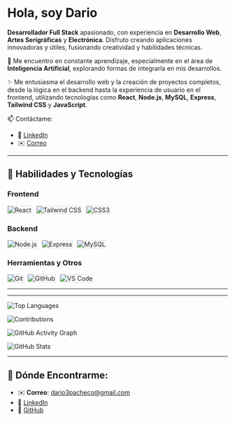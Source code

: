 # Hola, soy Dario

 **Desarrollador Full Stack** apasionado, con experiencia en **Desarrollo Web**, **Artes Serigráficas** y **Electrónica**. Disfruto creando aplicaciones innovadoras y útiles, fusionando creatividad y habilidades técnicas.

🌱 Me encuentro en constante aprendizaje, especialmente en el área de **Inteligencia Artificial**, explorando formas de integrarla en mis desarrollos.

✨ Me entusiasma el desarrollo web y la creación de proyectos completos, desde la lógica en el backend hasta la experiencia de usuario en el frontend, utilizando tecnologías como **React**, **Node.js**, **MySQL**, **Express**, **Tailwind CSS** y **JavaScript**.

📫 Contáctame:
- 💼 [LinkedIn](https://www.linkedin.com/in/dario3pacheco/)  
- ✉️ [Correo](mailto:dario3pacheco@gmail.com)

---

## 🚀 Habilidades y Tecnologías

### **Frontend**

<div style="display: flex; gap: 10px;">
  <img src="https://img.shields.io/badge/-React-black?style=flat-square&logo=react&logoColor=61DAFB" alt="React" style="border: 1px solid #dcdcdc; background-color: transparent;">
  <img src="https://img.shields.io/badge/-Tailwind%20CSS-black?style=flat-square&logo=tailwind-css&logoColor=06B6D4" alt="Tailwind CSS" style="border: 1px solid #dcdcdc; background-color: transparent;">
  <img src="https://img.shields.io/badge/-CSS3-black?style=flat-square&logo=css3&logoColor=1572B6" alt="CSS3" style="border: 1px solid #dcdcdc; background-color: transparent;">
</div>

### **Backend**

<div style="display: flex; gap: 10px;">
  <img src="https://img.shields.io/badge/-Node.js-black?style=flat-square&logo=node.js&logoColor=8CC84B" alt="Node.js" style="border: 1px solid #dcdcdc; background-color: transparent;">
  <img src="https://img.shields.io/badge/-Express-black?style=flat-square&logo=express&logoColor=000000" alt="Express" style="border: 1px solid #dcdcdc; background-color: transparent;">
  <img src="https://img.shields.io/badge/-MySQL-black?style=flat-square&logo=mysql&logoColor=4479A1" alt="MySQL" style="border: 1px solid #dcdcdc; background-color: transparent;">
</div>

### **Herramientas y Otros**

<div style="display: flex; gap: 10px;">
  <img src="https://img.shields.io/badge/-Git-black?style=flat-square&logo=git&logoColor=F05032" alt="Git" style="border: 1px solid #dcdcdc; background-color: transparent;">
  <img src="https://img.shields.io/badge/-GitHub-black?style=flat-square&logo=github&logoColor=FFFFFF" alt="GitHub" style="border: 1px solid #dcdcdc; background-color: transparent;">
  <img src="https://img.shields.io/badge/-Visual%20Studio%20Code-black?style=flat-square&logo=visual-studio-code&logoColor=007ACC" alt="VS Code" style="border: 1px solid #dcdcdc; background-color: transparent;">
</div>

---
---
![Top Languages](https://github-readme-stats.vercel.app/api/top-langs/?username=Dario3111&layout=compact&bg_color=000000&text_color=ffffff&title_color=ffffff&icon_color=00ff00)

![Contributions](https://github-readme-streak-stats.herokuapp.com/?user=Dario3111&background=000000&ring=00ff00&fire=00ff00&currStreakNum=ffffff&currStreakLabel=00ff00&sideNums=ffffff&sideLabels=00ff00&dates=00ff00)

![GitHub Activity Graph](https://activity-graph.herokuapp.com/graph?username=Dario3111&bg_color=000000&color=00ff00&line=00ff00&point=00ff00&area=true&area_color=000000)

![GitHub Stats](https://github-readme-stats.vercel.app/api?username=Dario3111&show_icons=true&count_private=true&hide=prs&bg_color=000000&text_color=ffffff&title_color=ffffff&icon_color=00ff00)

---
## 📍 Dónde Encontrarme:
- ✉️ **Correo**: [dario3pacheco@gmail.com](mailto:dario3pacheco@gmail.com)
- 🔗 [LinkedIn](https://www.linkedin.com/in/dario3pacheco/)
- 🔗 [GitHub](https://github.com/Dario3111)
